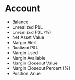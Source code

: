 # Account

- Balance
- Unrealized P&L
- Unrealized P&L (%)
- Net Asset Value
- Margin Alert
- Realized P&L
- Margin Used
- Margin Available
- Margin Closeout Value
- Margin Closeout Percent (%)
- Position Value

